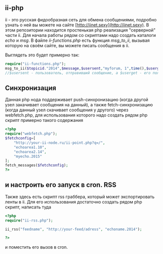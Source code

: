 ii-php
---------------
ii - это русская фидообразная сеть для обмена сообщениями, подробно узнать о ней вы можете на сайте [http://iinet.sexy](http://iinet.sexy). 
В этом репозитории находится простенькая php реализация "серверной" части ii. Для начала работы рядом со скриптами надо создать каталоги *echo* и *msg*. В файле *ii-functions.php* есть функция *msg_to_ii*, вызывая которую на своём сайте, вы можете писать сообщения в ii.

Выглядеть это будет примерно так:  
```php
require("ii-functions.php");
msg_to_ii($topicid."2014",$message,$usersent,"myforum, 1",time(),$userget,$subject,"");
//$usersent - пользователь, отправивший сообщение, а $userget - его получивший.
```
Синхронизация
----------------
Данная php нода поддерживает push-синхронизацию (когда другой узел закачивает сообщения на данный), а также fetch-синхронизацию (когда данный узел скачивает сообщения у другого) через webfetch.php, для использования которого надо создать рядом php скрипт примерно такого содержания
```php
<?php
require("webfetch.php");
$fetchconfig=[
	"http://your-ii-node.ru/ii-point.php?q=/",
	"echoarea1.10",
	"echoarea2.14",
	"myecho.2015"
];
fetch_messages($fetchconfig);
?>
```
и настроить его запуск в cron.
RSS
----------------
Также здесь есть скрипт rss граббера, который может экспортировать ленты в ii. Для его использования достаточно создать рядом php скрипт, написать туда
```php
<?php
require("ii-rss.php");

ii_rss("feedname", "http://your-feed/adress", "echoname.2014");

?>
```
и поместить его вызов в cron.
